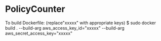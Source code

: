# PolicyCounter

To build Dockerfile: (replace"xxxxx" with appropriate keys)
$ sudo docker build . --build-arg aws_access_key_id="xxxxx" --build-arg aws_secret_access_key="xxxxx"
